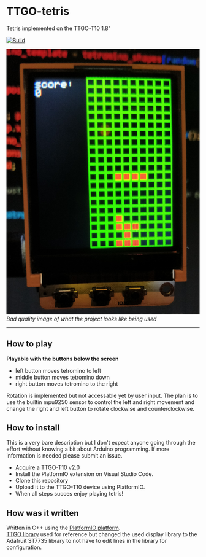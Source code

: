 # TTGO-tetris
Tetris implemented on the TTGO-T10 1.8"

[![Build](https://github.com/WilcoMatthijssen/TTGO-Tetris/actions/workflows/platformio_run.yml/badge.svg)](https://github.com/WilcoMatthijssen/TTGO-Tetris/actions/workflows/platformio_run.yml)

![low quality image of project](image/low_quality_image_of_project.jpg)
*Bad quality image of what the project looks like being used*

---
## How to play
**Playable with the buttons below the screen**
- left button moves tetromino to left
- middle button moves tetromino down
- right button moves tetromino to the right

Rotation is implemented but not accessable yet by user input. The plan is to use the builtin mpu9250 sensor to control the left and right movement and change the right and left button to rotate clockwise and counterclockwise.

## How to install
This is a very bare description but I don't expect anyone going through the effort without knowing a bit about Arduino programming. If more information is needed please submit an issue.

- Acquire a TTGO-T10 v2.0
- Install the PlatformIO extension on Visual Studio Code.
- Clone this repository
- Upload it to the TTGO-T10 device using PlatformIO.
- When all steps succes enjoy playing tetris!



## How was it written
Written in C++ using the [PlatformIO platform](https://platformio.org/).  
[TTGO library](https://github.com/Xinyuan-LilyGO/LilyGo_Txx) used for reference but changed the used display library to the Adafruit ST7735 library to not have to edit lines in the library for configuration.

